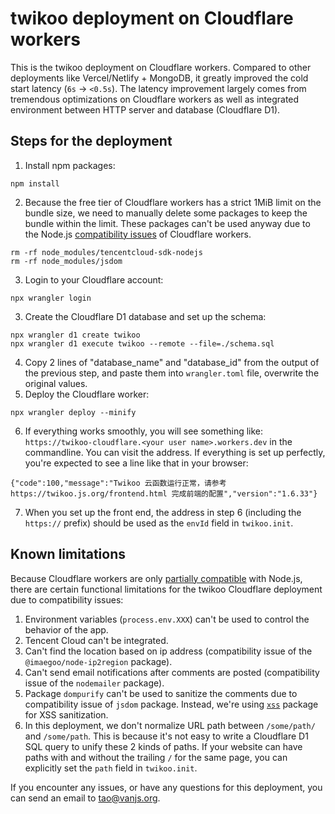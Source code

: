 # twikoo deployment on Cloudflare workers

This is the twikoo deployment on Cloudflare workers. Compared to other deployments like Vercel/Netlify + MongoDB, it greatly improved the cold start latency (`6s` -> `<0.5s`). The latency improvement largely comes from tremendous optimizations on Cloudflare workers as well as integrated environment between HTTP server and database (Cloudflare D1).

## Steps for the deployment

1. Install npm packages:
  ```shell
  npm install
  ```
2. Because the free tier of Cloudflare workers has a strict 1MiB limit on the bundle size, we need to manually delete some packages to keep the bundle within the limit. These packages can't be used anyway due to the Node.js [compatibility issues](#known-limitations) of Cloudflare workers.
  ```shell
  rm -rf node_modules/tencentcloud-sdk-nodejs
  rm -rf node_modules/jsdom
  ```
3. Login to your Cloudflare account:
  ```shell
  npx wrangler login
  ```
3. Create the Cloudflare D1 database and set up the schema:
  ```shell
  npx wrangler d1 create twikoo
  npx wrangler d1 execute twikoo --remote --file=./schema.sql
  ```
4. Copy 2 lines of "database_name" and "database_id" from the output of the previous step, and paste them into `wrangler.toml` file, overwrite the original values.
5. Deploy the Cloudflare worker:
  ```shell
  npx wrangler deploy --minify
  ```
6. If everything works smoothly, you will see something like: `https://twikoo-cloudflare.<your user name>.workers.dev` in the commandline. You can visit the address. If everything is set up perfectly, you're expected to see a line like that in your browser:
  ```
  {"code":100,"message":"Twikoo 云函数运行正常，请参考 https://twikoo.js.org/frontend.html 完成前端的配置","version":"1.6.33"}
  ```
7. When you set up the front end, the address in step 6 (including the `https://` prefix) should be used as the `envId` field in `twikoo.init`.

## Known limitations

Because Cloudflare workers are only [partially compatible](https://developers.cloudflare.com/workers/runtime-apis/nodejs/) with Node.js, there are certain functional limitations for the twikoo Cloudflare deployment due to compatibility issues:

1. Environment variables (`process.env.XXX`) can't be used to control the behavior of the app.
2. Tencent Cloud can't be integrated.
3. Can't find the location based on ip address (compatibility issue of the `@imaegoo/node-ip2region` package).
4. Can't send email notifications after comments are posted (compatibility issue of the `nodemailer` package).
5. Package `dompurify` can't be used to sanitize the comments due to compatibility issue of `jsdom` package. Instead, we're using [`xss`](https://www.npmjs.com/package/xss) package for XSS sanitization.
6. In this deployment, we don't normalize URL path between `/some/path/` and `/some/path`. This is because it's not easy to write a Cloudflare D1 SQL query to unify these 2 kinds of paths. If your website can have paths with and without the trailing `/` for the same page, you can explicitly set the `path` field in `twikoo.init`.

If you encounter any issues, or have any questions for this deployment, you can send an email to tao@vanjs.org.
